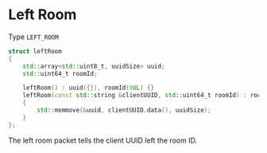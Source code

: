 # Left Room

Type `LEFT_ROOM`
```cpp
struct leftRoom
{
    std::array<std::uint8_t, uuidSize> uuid;
    std::uint64_t roomId;

    leftRoom() : uuid({}), roomId(0UL) {}
    leftRoom(const std::string &clientUUID, std::uint64_t roomId) : roomId(roomId)
    {
        std::memmove(&uuid, clientUUID.data(), uuidSize);
    }
};
```

The left room packet tells the client UUID left the room ID.

